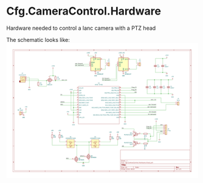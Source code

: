 # Cfg.CameraControl.Hardware
Hardware needed to control a lanc camera with a PTZ head

The schematic looks like: ![Schematic](Cgf.CameraControl.Hardware.svg)

